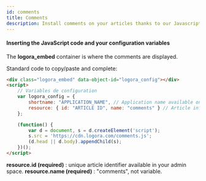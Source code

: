 ```yaml
---
id: comments
title: Comments
description: Install comments on your articles thanks to our Javascript code.
---
```


#### Inserting the JavaScript code and your configuration variables

The **logora_embed** container is where the comments are displayed.

Standard code to copy/paste and complete: 

```html
<div class="logora_embed" data-object-id="logora_config"></div>
<script>
    // Variables de configuration
    var logora_config = {
        shortname: "APPLICATION_NAME", // Application name available on your admin space.
        resource: { id: "ARTICLE ID", name: "comments" } // Article informations.
    };

    (function() {
        var d = document, s = d.createElement('script');
        s.src = 'https://cdn.logora.com/comments.js';
        (d.head || d.body).appendChild(s);
    })();
</script>
```

**resource.id (required)** : unique article identifier available in your admin space.
**resource.name (required)** : "comments", not variable.